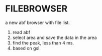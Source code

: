 # FILEBROWSER

a new abf browser with file list. 
1. read abf
2. select area and save the data in the area
3. find the peak, less than 4 ms. 
4. based on gsl.
